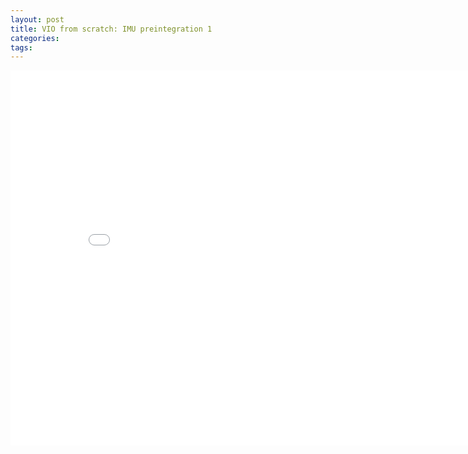 ```yaml
---
layout: post
title: VIO from scratch: IMU preintegration 1 
categories:
tags:
---
```


<center><embed src="/pdfs/posts/VIO from scratch 3-2.pdf" width="850" height="600"></center>
